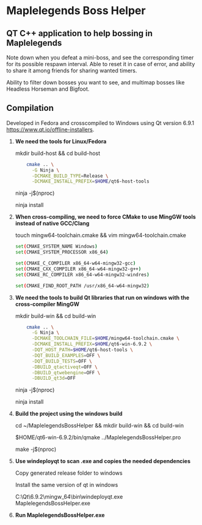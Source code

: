 # Maplelegends Boss Helper

## QT C++ application to help bossing in Maplelegends

Note down when you defeat a mini-boss, and see the corresponding timer for its possible respawn interval. Able to reset it in case of error, and ability to share it among friends for sharing wanted timers.

Ability to filter down bosses you want to see, and multimap bosses like Headless Horseman and Bigfoot.

## Compilation

Developed in Fedora and crosscompiled to Windows using Qt version 6.9.1 https://www.qt.io/offline-installers.

1. **We need the tools for Linux/Fedora**

    mkdir build-host && cd build-host

    ```bash
        cmake .. \
          -G Ninja \
          -DCMAKE_BUILD_TYPE=Release \
          -DCMAKE_INSTALL_PREFIX=$HOME/qt6-host-tools
    ```
        
    ninja -j$(nproc)
    
    ninja install
    
2. **When cross-compiling, we need to force CMake to use MingGW tools instead of native GCC/Clang**
 
    touch mingw64-toolchain.cmake && vim mingw64-toolchain.cmake
    
    ```bash
    set(CMAKE_SYSTEM_NAME Windows)
    set(CMAKE_SYSTEM_PROCESSOR x86_64)
    
    set(CMAKE_C_COMPILER x86_64-w64-mingw32-gcc)
    set(CMAKE_CXX_COMPILER x86_64-w64-mingw32-g++)
    set(CMAKE_RC_COMPILER x86_64-w64-mingw32-windres)
    
    set(CMAKE_FIND_ROOT_PATH /usr/x86_64-w64-mingw32)
    ```
3. **We need the tools to build Qt libraries that run on windows with the cross-compiler MingGW**

    mkdir build-win && cd build-win

    ```bash
        cmake .. \
          -G Ninja \
          -DCMAKE_TOOLCHAIN_FILE=$HOME/mingw64-toolchain.cmake \
          -DCMAKE_INSTALL_PREFIX=$HOME/qt6-win-6.9.2 \
          -DQT_HOST_PATH=$HOME/qt6-host-tools \
          -DQT_BUILD_EXAMPLES=OFF \
          -DQT_BUILD_TESTS=OFF \
          -DBUILD_qtactiveqt=OFF \
          -DBUILD_qtwebengine=OFF \
          -DBUILD_qt3d=OFF
    ```

    ninja -j$(nproc)
    
    ninja install

4. **Build the project using the windows build**

    cd ~/MaplelegendsBossHelper && mkdir build-win && cd build-win
    
    $HOME/qt6-win-6.9.2/bin/qmake ../MaplelegendsBossHelper.pro
    
    make -j$(nproc)
    
5. **Use windeployqt to scan .exe and copies the needed dependencies**
    
    Copy generated release folder to windows
    
    Install the same version of qt in windows
    
    C:\Qt\6.9.2\mingw_64\bin\windeployqt.exe MaplelegendsBossHelper.exe
    
6. **Run MaplelegendsBossHelper.exe**
    
